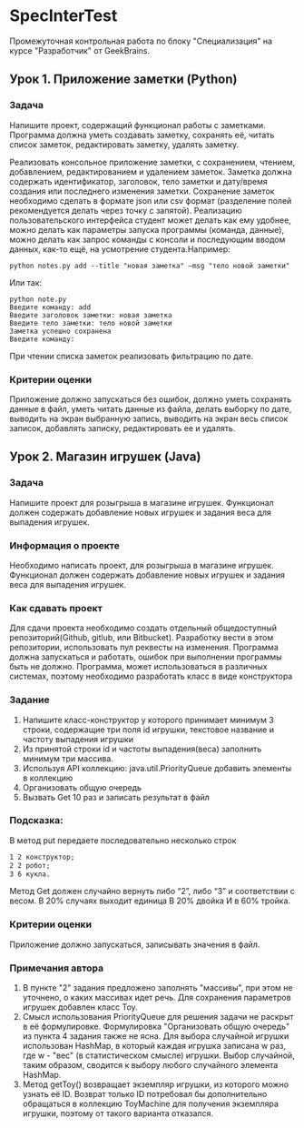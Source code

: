 # SpecInterTest

Промежуточная контрольная работа по блоку "Специализация" на курсе "Разработчик" от GeekBrains.

## Урок 1. Приложение заметки (Python)

### Задача

Напишите проект, содержащий функционал работы с заметками. 
Программа должна уметь создавать заметку, сохранять её, 
читать список заметок, редактировать заметку, удалять заметку.

Реализовать консольное приложение заметки, с сохранением, чтением,
добавлением, редактированием и удалением заметок. Заметка должна
содержать идентификатор, заголовок, тело заметки и дату/время создания или
последнего изменения заметки. Сохранение заметок необходимо сделать в
формате json или csv формат (разделение полей рекомендуется делать через
точку с запятой). Реализацию пользовательского интерфейса студент может
делать как ему удобнее, можно делать как параметры запуска программы
(команда, данные), можно делать как запрос команды с консоли и
последующим вводом данных, как-то ещё, на усмотрение студента.Например:

```
python notes.py add --title "новая заметка" –msg "тело новой заметки"
```

Или так:

```commandline
python note.py
Введите команду: add
Введите заголовок заметки: новая заметка
Введите тело заметки: тело новой заметки
Заметка успешно сохранена
Введите команду:
```

При чтении списка заметок реализовать фильтрацию по дате.

### Критерии оценки

Приложение должно запускаться без ошибок, должно уметь сохранять данные
в файл, уметь читать данные из файла, делать выборку по дате, выводить на
экран выбранную запись, выводить на экран весь список записок, добавлять
записку, редактировать ее и удалять.


## Урок 2. Магазин игрушек (Java)

### Задача

Напишите проект для розыгрыша в магазине игрушек. Функционал должен 
содержать добавление новых игрушек и задания веса для выпадения игрушек.

### Информация о проекте
Необходимо написать проект, для розыгрыша в магазине игрушек. Функционал
должен содержать добавление новых игрушек и задания веса для выпадения
игрушек.

### Как сдавать проект
Для сдачи проекта необходимо создать отдельный общедоступный
репозиторий(Github, gitlub, или Bitbucket). Разработку вести в этом
репозитории, использовать пул реквесты на изменения. Программа должна
запускаться и работать, ошибок при выполнении программы быть не должно.
Программа, может использоваться в различных системах, поэтому необходимо
разработать класс в виде конструктора

### Задание
1) Напишите класс-конструктор у которого принимает минимум 3 строки,
   содержащие три поля id игрушки, текстовое название и частоту выпадения
   игрушки
2) Из принятой строки id и частоты выпадения(веса) заполнить минимум три
   массива.
3) Используя API коллекцию: java.util.PriorityQueue добавить элементы в
   коллекцию
4) Организовать общую очередь
5) Вызвать Get 10 раз и записать результат в файл

### Подсказка:
В метод put передаете последовательно несколько строк
```dtd
1 2 конструктор;
2 2 робот;
3 6 кукла.
```

Метод Get должен случайно вернуть либо “2”, либо “3” и соответствии с весом.
В 20% случаях выходит единица
В 20% двойка
И в 60% тройка.

### Критерии оценки

Приложение должно запускаться, записывать значения в файл.

### Примечания автора

1. В пункте "2" задания предложено заполнять "массивы", при этом не уточнено, о каких массивах
идет речь. Для сохранения параметров игрушек добавлен класс Toy.
2. Смысл использования PriorityQueue для решения задачи не раскрыт в её формулировке.
Формулировка "Организовать общую очередь" из пункта 4 задания также не ясна.
Для выбора случайной игрушки использован HashMap, в который каждая игрушка записана w раз,
где w - "вес" (в статистическом смысле) игрушки. Выбор случайной, таким образом, сводится
к выбору любого случайного элемента HashMap.
3. Метод getToy() возвращает экземпляр игрушки, из которого можно узнать её ID. Возврат только ID
потребовал бы дополнительно обращаться в коллекцию ToyMachine для получения экземпляра игрушки, поэтому
от такого варианта отказался.
